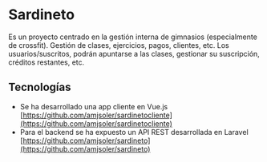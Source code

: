 # Sardineto
Es un proyecto centrado en la gestión interna de gimnasios (especialmente de crossfit).
Gestión de clases, ejercicios, pagos, clientes, etc. Los usuarios/suscritos, podrán apuntarse a las clases, gestionar su suscripción, créditos restantes, etc.

## Tecnologías
- Se ha desarrollado una app cliente en Vue.js [https://github.com/amjsoler/sardinetocliente](https://github.com/amjsoler/sardinetocliente)
- Para el backend se ha expuesto un API REST desarrollada en Laravel [https://github.com/amjsoler/sardineto](https://github.com/amjsoler/sardineto)
